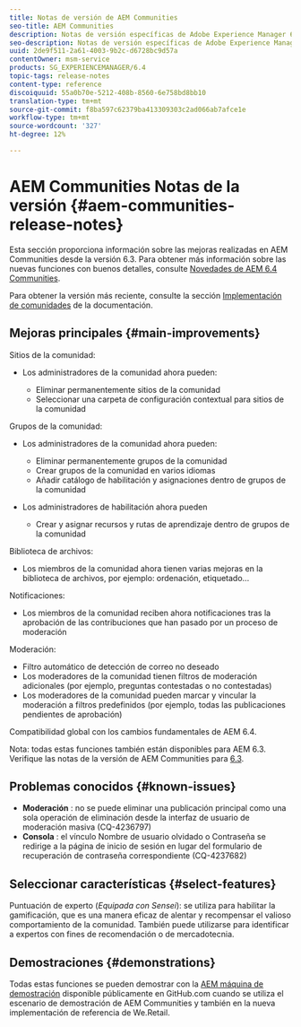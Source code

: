 ```yaml
---
title: Notas de versión de AEM Communities
seo-title: AEM Communities
description: Notas de versión específicas de Adobe Experience Manager 6.4 Communities.
seo-description: Notas de versión específicas de Adobe Experience Manager 6.4 Communities.
uuid: 2de9f511-2a61-4003-9b2c-d6728bc9d57a
contentOwner: msm-service
products: SG_EXPERIENCEMANAGER/6.4
topic-tags: release-notes
content-type: reference
discoiquuid: 55a0b70e-5212-408b-8560-6e758bd8bb10
translation-type: tm+mt
source-git-commit: f8ba597c62379ba413309303c2ad066ab7afce1e
workflow-type: tm+mt
source-wordcount: '327'
ht-degree: 12%

---
```



# AEM Communities Notas de la versión {#aem-communities-release-notes}

Esta sección proporciona información sobre las mejoras realizadas en AEM Communities desde la versión 6.3. Para obtener más información sobre las nuevas funciones con buenos detalles, consulte [Novedades de AEM 6.4 Communities](/help/communities/whats-new-aem-communities.md).

Para obtener la versión más reciente, consulte la sección [Implementación de comunidades](/help/communities/deploy-communities.md#latest-releases) de la documentación.

## Mejoras principales {#main-improvements}

Sitios de la comunidad:

* Los administradores de la comunidad ahora pueden:

   * Eliminar permanentemente sitios de la comunidad
   * Seleccionar una carpeta de configuración contextual para sitios de la comunidad

Grupos de la comunidad:

* Los administradores de la comunidad ahora pueden:

   * Eliminar permanentemente grupos de la comunidad
   * Crear grupos de la comunidad en varios idiomas
   * Añadir catálogo de habilitación y asignaciones dentro de grupos de la comunidad

* Los administradores de habilitación ahora pueden

   * Crear y asignar recursos y rutas de aprendizaje dentro de grupos de la comunidad

Biblioteca de archivos:

* Los miembros de la comunidad ahora tienen varias mejoras en la biblioteca de archivos, por ejemplo: ordenación, etiquetado...

Notificaciones:

* Los miembros de la comunidad reciben ahora notificaciones tras la aprobación de las contribuciones que han pasado por un proceso de moderación

Moderación:

* Filtro automático de detección de correo no deseado
* Los moderadores de la comunidad tienen filtros de moderación adicionales (por ejemplo, preguntas contestadas o no contestadas)
* Los moderadores de la comunidad pueden marcar y vincular la moderación a filtros predefinidos (por ejemplo, todas las publicaciones pendientes de aprobación)

Compatibilidad global con los cambios fundamentales de AEM 6.4.

Nota: todas estas funciones también están disponibles para AEM 6.3. Verifique las notas de la versión de AEM Communities para [6.3](https://helpx.adobe.com/es/experience-manager/6-3/release-notes.html).

## Problemas conocidos {#known-issues}

* **Moderación** : no se puede eliminar una publicación principal como una sola operación de eliminación desde la interfaz de usuario de moderación masiva (CQ-4236797)
* **Consola** : el vínculo Nombre de usuario olvidado o Contraseña se redirige a la página de inicio de sesión en lugar del formulario de recuperación de contraseña correspondiente (CQ-4237682)

## Seleccionar características {#select-features}

Puntuación de experto (*Equipada con Sensei*): se utiliza para habilitar la gamificación, que es una manera eficaz de alentar y recompensar el valioso comportamiento de la comunidad. También puede utilizarse para identificar a expertos con fines de recomendación o de mercadotecnia.

## Demostraciones {#demonstrations}

Todas estas funciones se pueden demostrar con la [AEM máquina de demostración](https://github.com/Adobe-Marketing-Cloud/aem-demo-machine/wiki) disponible públicamente en GitHub.com cuando se utiliza el escenario de demostración de AEM Communities y también en la nueva implementación de referencia de We.Retail.
